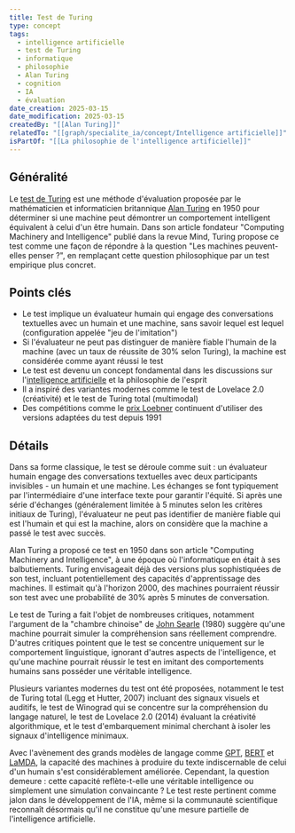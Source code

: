 ```yaml
---
title: Test de Turing
type: concept
tags:
  - intelligence artificielle
  - test de Turing
  - informatique
  - philosophie
  - Alan Turing
  - cognition
  - IA
  - évaluation
date_creation: 2025-03-15
date_modification: 2025-03-15
createdBy: "[[Alan Turing]]"
relatedTo: "[[graph/specialite_ia/concept/Intelligence artificielle]]"
isPartOf: "[[La philosophie de l'intelligence artificielle]]"
---
```

## Généralité

Le [test de Turing](https://fr.wikipedia.org/wiki/Test_de_Turing) est une méthode d'évaluation proposée par le mathématicien et informaticien britannique [Alan Turing](https://fr.wikipedia.org/wiki/Alan_Turing) en 1950 pour déterminer si une machine peut démontrer un comportement intelligent équivalent à celui d'un être humain. Dans son article fondateur "Computing Machinery and Intelligence" publié dans la revue Mind, Turing propose ce test comme une façon de répondre à la question "Les machines peuvent-elles penser ?", en remplaçant cette question philosophique par un test empirique plus concret.

## Points clés

- Le test implique un évaluateur humain qui engage des conversations textuelles avec un humain et une machine, sans savoir lequel est lequel (configuration appelée "jeu de l'imitation")
- Si l'évaluateur ne peut pas distinguer de manière fiable l'humain de la machine (avec un taux de réussite de 30% selon Turing), la machine est considérée comme ayant réussi le test
- Le test est devenu un concept fondamental dans les discussions sur l'[intelligence artificielle](https://fr.wikipedia.org/wiki/Intelligence_artificielle) et la philosophie de l'esprit
- Il a inspiré des variantes modernes comme le test de Lovelace 2.0 (créativité) et le test de Turing total (multimodal)
- Des compétitions comme le [prix Loebner](https://fr.wikipedia.org/wiki/Prix_Loebner) continuent d'utiliser des versions adaptées du test depuis 1991

## Détails

Dans sa forme classique, le test se déroule comme suit : un évaluateur humain engage des conversations textuelles avec deux participants invisibles - un humain et une machine. Les échanges se font typiquement par l'intermédiaire d'une interface texte pour garantir l'équité. Si après une série d'échanges (généralement limitée à 5 minutes selon les critères initiaux de Turing), l'évaluateur ne peut pas identifier de manière fiable qui est l'humain et qui est la machine, alors on considère que la machine a passé le test avec succès.

Alan Turing a proposé ce test en 1950 dans son article "Computing Machinery and Intelligence", à une époque où l'informatique en était à ses balbutiements. Turing envisageait déjà des versions plus sophistiquées de son test, incluant potentiellement des capacités d'apprentissage des machines. Il estimait qu'à l'horizon 2000, des machines pourraient réussir son test avec une probabilité de 30% après 5 minutes de conversation.

Le test de Turing a fait l'objet de nombreuses critiques, notamment l'argument de la "chambre chinoise" de [John Searle](https://fr.wikipedia.org/wiki/John_Searle) (1980) suggère qu'une machine pourrait simuler la compréhension sans réellement comprendre. D'autres critiques pointent que le test se concentre uniquement sur le comportement linguistique, ignorant d'autres aspects de l'intelligence, et qu'une machine pourrait réussir le test en imitant des comportements humains sans posséder une véritable intelligence.

Plusieurs variantes modernes du test ont été proposées, notamment le test de Turing total (Legg et Hutter, 2007) incluant des signaux visuels et auditifs, le test de Winograd qui se concentre sur la compréhension du langage naturel, le test de Lovelace 2.0 (2014) évaluant la créativité algorithmique, et le test d'embarquement minimal cherchant à isoler les signaux d'intelligence minimaux.

Avec l'avènement des grands modèles de langage comme [GPT](https://fr.wikipedia.org/wiki/Generative_Pre-trained_Transformer), [BERT](https://fr.wikipedia.org/wiki/BERT_(mod%C3%A8le_de_langage)) et [LaMDA](https://fr.wikipedia.org/wiki/LaMDA), la capacité des machines à produire du texte indiscernable de celui d'un humain s'est considérablement améliorée. Cependant, la question demeure : cette capacité reflète-t-elle une véritable intelligence ou simplement une simulation convaincante ? Le test reste pertinent comme jalon dans le développement de l'IA, même si la communauté scientifique reconnaît désormais qu'il ne constitue qu'une mesure partielle de l'intelligence artificielle.